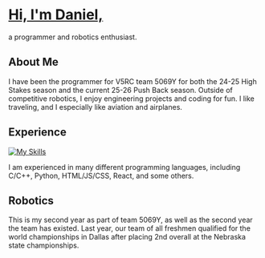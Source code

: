 # [Hi, I'm Daniel,](https://danivation.github.io/)
a programmer and robotics enthusiast.

## About Me
I have been the programmer for V5RC team 5069Y for both the 24-25 High Stakes season and the current 25-26 Push Back season. Outside of competitive robotics, I enjoy engineering projects and coding for fun. I like traveling, and I especially like aviation and airplanes.

## Experience
[![My Skills](https://skillicons.dev/icons?i=vscode,c,cpp,py,js,ts,react,nodejs,nextjs,vite,html,css,tailwind,rust,java,swift,git,github,arduino,blender,cmake,discord,powershell,windows&perline=12)](https://skillicons.dev)

I am experienced in many different programming languages, including C/C++, Python, HTML/JS/CSS, React, and some others.

## Robotics
This is my second year as part of team 5069Y, as well as the second year the team has existed. Last year, our team of all freshmen qualified for the world championships in Dallas after placing 2nd overall at the Nebraska state championships.
